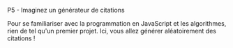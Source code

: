 P5 - Imaginez un générateur de citations

Pour se familiariser avec la programmation en JavaScript et les algorithmes, rien de tel qu'un premier projet. Ici, vous allez générer aléatoirement des citations !
